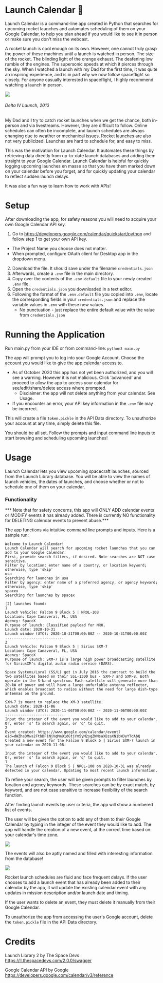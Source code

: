 # Launch Calendar 🚀
Launch Calendar is a command-line app created in Python that searches for upcoming rocket launches and automates scheduling of them on your Google Calendar, to help you plan ahead if you would like to see it in person or make sure you don't miss the
webcast.

A rocket launch is cool enough on its own. However, one cannot truly grasp the power of these machines until a launch is watched in person. The size of the rocket. 
The blinding light of the orange exhaust. The deafening low rumble of the engines. The supersonic speeds at which it pierces through the sky.
When I watched a launch with my Dad for the first time,
it was quite an inspiring experience, and is in part why we now follow spaceflight so closely. For anyone casually interested in spaceflight, I highly recommend watching a launch in person.

![](images/IMG_0015.JPG)
###### Delta IV Launch, 2013

My Dad and I try to catch rocket launches when we get the chance, both in-person and via livestreams. However, they are difficult to follow. Online schedules can often be incomplete, and launch
schedules are always changing due to weather or mechanical issues. Rocket launches are also not very publicized. Launches are hard to schedule for, and easy to miss. 

This was the motivation for Launch Calendar. It automates these things by retrieving data directly from up-to-date launch databases and 
adding them straight to your Google Calendar. Launch Calendar is helpful for quickly logging upcoming launches en masse so that you have them marked down on your
calendar before you forget, and for quickly updating your calendar to reflect sudden launch delays.

It was also a fun way to learn how to work with APIs!

# Setup
After downloading the app, for safety reasons you will need to acquire your own Google Calendar API key.
1) Go to https://developers.google.com/calendar/quickstart/python and follow step 1 to get your own API key.
- The Project Name you choose does not matter.
- When prompted, configure OAuth client for Desktop app in the dropdown menu.
2) Download the file. It should save under the filename ```credentials.json```
3) Afterwards, create a ```.env``` file in the main directory.
4) Copy over the contents of the ```.env.default``` file to your newly created ```.env``` file.
5) Open the ```credentials.json``` you downloaded in a text editor.
6) Following the format of the ```.env.default``` file you copied into ```.env```, locate the 
corresponding fields in your ```credentials.json``` and replace the variable values in ```.env``` with these new values.
    - No punctuation - just replace the entire default value with the value from ```credentials.json```

# Running the Application
Run main.py from your IDE or from command-line:
```python3 main.py```

The app will prompt you to log into your Google Account. Choose the account you would like to give the app calendar access to.
- As of October 2020 this app has not yet been authorized, and you will see a warning. However it is not malicious.
 Click 'advanced' and proceed to allow the app to access your calendar for see/edit/share/delete access where prompted.
    - Disclaimer: the app will not delete anything from your calendar. See Usage.
- If you encounter an error, your API key information in the ```.env``` file may be incorrect.

This will create a file ```token.pickle``` in the API Data directory. To unauthorize your account at any time, simply delete this file.

You should be all set. Follow the prompts and input command line inputs to start browsing and scheduling upcoming launches!

# Usage
Launch Calendar lets you view upcoming spacecraft launches, sourced from the Launch Library database. 
You will be able to view the names of launch vehicles, the dates of launches, and choose whether or not to schedule
one of them on your calendar. 

### Functionality

*** Note that for safety concerns, this app will ONLY ADD calendar events or MODIFY events it has already added. There is currently
NO functionality for DELETING calendar events to prevent abuse.***

The app functions via intuitive command line prompts and inputs. Here is a sample run:
```
Welcome to Launch Calendar!
Launch Calendar will search for upcoming rocket launches that you can add to your Google Calendar.
First, provide search filters, if desired. Note searches are NOT case sensitive.
Filter by location: enter name of a country, or location keyword; otherwise, type 'skip'
usa
Searching for launches in usa
Filter by agency: enter name of a preferred agency, or agency keyword; otherwise, type 'skip'
spacex
Searching for launches by spacex

[2] launches found:
1
Launch Vehicle: Falcon 9 Block 5 | NROL-108
Location: Cape Canaveral, FL, USA
Agency: SpaceX
Purpose of launch: Classified payload for NRO.
Launch date: 2020-10-31
Launch window (UTC): 2020-10-31T00:00:00Z -- 2020-10-31T00:00:00Z
---------------------------
2
Launch Vehicle: Falcon 9 Block 5 | Sirius SXM-7
Location: Cape Canaveral, FL, USA
Agency: SpaceX
Purpose of launch: SXM-7 is a large high power broadcasting satellite for SiriusXM's digital audio radio service (DARS).

Space Systems/Loral (SS/L) got in July 2016 the contract to build the two satellites based on their SSL-1300 bus - SXM-7 and SXM-8. Both operate in the S-band spectrum. Each satellite will generate more than 20-kW of power and will have a large unfurlable antenna reflector, which enables broadcast to radios without the need for large dish-type antennas on the ground.

SXM-7 is meant to replace the XM-3 satellite.
Launch date: 2020-11-06
Launch window (UTC): 2020-11-06T00:00:00Z -- 2020-11-06T00:00:00Z
---------------------------
Input the integer of the event you would like to add to your calendar.
Or, enter 's' to search again, or 'q' to quit.
2
Event created: https://www.google.com/calendar/event?eid=dWZhaDMwa2FtbDFiNjVqMm91dGtjYm5yM2sgZWNsaXBzaXN1bWJyYTdAbQ
Created a new event for the Falcon 9 Block 5 | Sirius SXM-7 launch in your calendar on 2020-11-06.

Input the integer of the event you would like to add to your calendar.
Or, enter 's' to search again, or 'q' to quit.
1
The launch of Falcon 9 Block 5 | NROL-108 on 2020-10-31 was already detected in your calendar. Updating to most recent launch information.
```

To refine your search, the user will be given prompts to filter launches by location and agency keywords. These searches can be by
exact match, by keyword, and are not case sensitive to increase flexibility of the search function.

After finding launch events by user criteria, the app will show a numbered list of events. 

The user will be given the option to add any of them to their Google Calendar by typing in the integer of the event they would like to add. The app will handle the creation
of a new event, at the correct time based on your calendar's time zone.

![](images/calendar_add.png)

The events will also be aptly named and filled with interesting information from the database!

![](images/calendardesc.png)

Rocket launch schedules are fluid and face frequent delays. If the user chooses to add a launch event that has already been added to their calendar by the app, it will update the existing
calendar event with any updates in mission description and/or launch date and timing.

If the user wants to delete an event, they must delete it manually from their Google Calendar.

To unauthorize the app from accessing the user's Google account, delete the ```token.pickle``` file in the API Data directory.

# Credits

Launch Library 2 by The Space Devs
https://ll.thespacedevs.com/2.0.0/swagger

Google Calendar API by Google
https://developers.google.com/calendar/v3/reference

